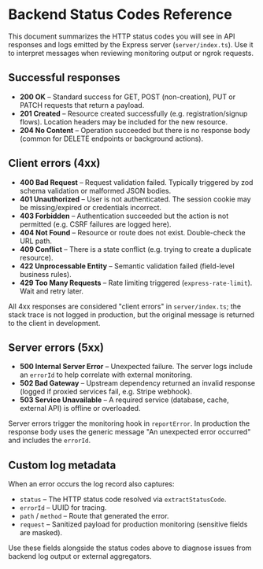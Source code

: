 # Backend Status Codes Reference

This document summarizes the HTTP status codes you will see in API responses and logs emitted by the Express server (`server/index.ts`). Use it to interpret messages when reviewing monitoring output or ngrok requests.

## Successful responses

- **200 OK** – Standard success for GET, POST (non-creation), PUT or PATCH requests that return a payload.
- **201 Created** – Resource created successfully (e.g. registration/signup flows). Location headers may be included for the new resource.
- **204 No Content** – Operation succeeded but there is no response body (common for DELETE endpoints or background actions).

## Client errors (4xx)

- **400 Bad Request** – Request validation failed. Typically triggered by zod schema validation or malformed JSON bodies.
- **401 Unauthorized** – User is not authenticated. The session cookie may be missing/expired or credentials incorrect.
- **403 Forbidden** – Authentication succeeded but the action is not permitted (e.g. CSRF failures are logged here).
- **404 Not Found** – Resource or route does not exist. Double-check the URL path.
- **409 Conflict** – There is a state conflict (e.g. trying to create a duplicate resource).
- **422 Unprocessable Entity** – Semantic validation failed (field-level business rules).
- **429 Too Many Requests** – Rate limiting triggered (`express-rate-limit`). Wait and retry later.

All 4xx responses are considered "client errors" in `server/index.ts`; the stack trace is not logged in production, but the original message is returned to the client in development.

## Server errors (5xx)

- **500 Internal Server Error** – Unexpected failure. The server logs include an `errorId` to help correlate with external monitoring.
- **502 Bad Gateway** – Upstream dependency returned an invalid response (logged if proxied services fail, e.g. Stripe webhook).
- **503 Service Unavailable** – A required service (database, cache, external API) is offline or overloaded.

Server errors trigger the monitoring hook in `reportError`. In production the response body uses the generic message "An unexpected error occurred" and includes the `errorId`.

## Custom log metadata

When an error occurs the log record also captures:

- `status` – The HTTP status code resolved via `extractStatusCode`.
- `errorId` – UUID for tracing.
- `path` / `method` – Route that generated the error.
- `request` – Sanitized payload for production monitoring (sensitive fields are masked).

Use these fields alongside the status codes above to diagnose issues from backend log output or external aggregators.
